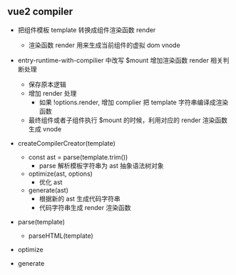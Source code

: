 ## vue2 compiler

- 把组件模板 template 转换成组件渲染函数 render

  - 渲染函数 render 用来生成当前组件的虚拟 dom vnode

- entry-runtime-with-compilier 中改写 $mount 增加渲染函数 render 相关判断处理

  - 保存原本逻辑
  - 增加 render 处理
    - 如果 !options.render, 增加 complier 把 template 字符串编译成渲染函数
  - 最终组件或者子组件执行 $mount 的时候，利用对应的 render 渲染函数生成 vnode

- createCompilerCreator(template)

  - const ast = parse(template.trim())
    - parse 解析模板字符串为 ast 抽象语法树对象
  - optimize(ast, options)
    - 优化 ast
  - generate(ast)
    - 根据新的 ast 生成代码字符串
    - 代码字符串生成 render 渲染函数

- parse(template)

  - parseHTML(template)

- optimize

- generate

